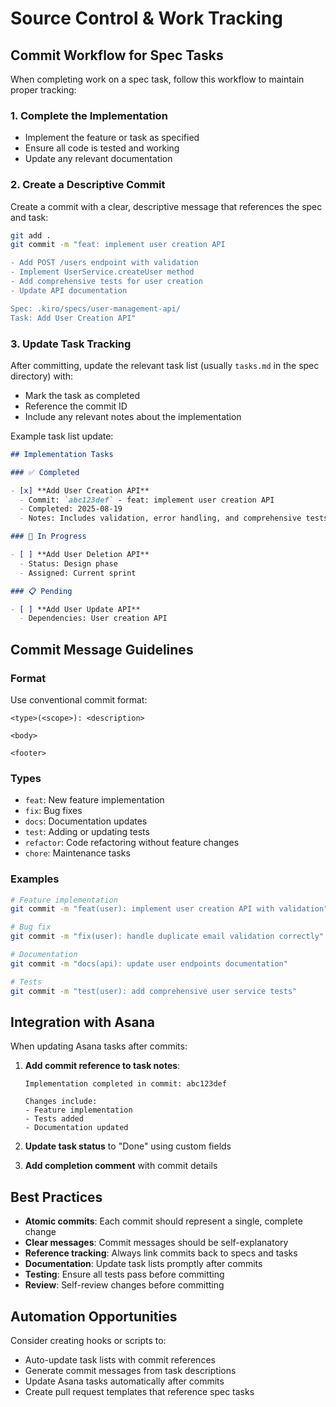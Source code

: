 # Source Control & Work Tracking

## Commit Workflow for Spec Tasks

When completing work on a spec task, follow this workflow to maintain proper tracking:

### 1. Complete the Implementation

- Implement the feature or task as specified
- Ensure all code is tested and working
- Update any relevant documentation

### 2. Create a Descriptive Commit

Create a commit with a clear, descriptive message that references the spec and task:

```bash
git add .
git commit -m "feat: implement user creation API

- Add POST /users endpoint with validation
- Implement UserService.createUser method
- Add comprehensive tests for user creation
- Update API documentation

Spec: .kiro/specs/user-management-api/
Task: Add User Creation API"
```

### 3. Update Task Tracking

After committing, update the relevant task list (usually `tasks.md` in the spec directory) with:

- Mark the task as completed
- Reference the commit ID
- Include any relevant notes about the implementation

Example task list update:

```markdown
## Implementation Tasks

### ✅ Completed

- [x] **Add User Creation API**
  - Commit: `abc123def` - feat: implement user creation API
  - Completed: 2025-08-19
  - Notes: Includes validation, error handling, and comprehensive tests

### 🔄 In Progress

- [ ] **Add User Deletion API**
  - Status: Design phase
  - Assigned: Current sprint

### 📋 Pending

- [ ] **Add User Update API**
  - Dependencies: User creation API
```

## Commit Message Guidelines

### Format

Use conventional commit format:

```
<type>(<scope>): <description>

<body>

<footer>
```

### Types

- `feat`: New feature implementation
- `fix`: Bug fixes
- `docs`: Documentation updates
- `test`: Adding or updating tests
- `refactor`: Code refactoring without feature changes
- `chore`: Maintenance tasks

### Examples

```bash
# Feature implementation
git commit -m "feat(user): implement user creation API with validation"

# Bug fix
git commit -m "fix(user): handle duplicate email validation correctly"

# Documentation
git commit -m "docs(api): update user endpoints documentation"

# Tests
git commit -m "test(user): add comprehensive user service tests"
```

## Integration with Asana

When updating Asana tasks after commits:

1. **Add commit reference to task notes**:

   ```
   Implementation completed in commit: abc123def

   Changes include:
   - Feature implementation
   - Tests added
   - Documentation updated
   ```

2. **Update task status** to "Done" using custom fields
3. **Add completion comment** with commit details

## Best Practices

- **Atomic commits**: Each commit should represent a single, complete change
- **Clear messages**: Commit messages should be self-explanatory
- **Reference tracking**: Always link commits back to specs and tasks
- **Documentation**: Update task lists promptly after commits
- **Testing**: Ensure all tests pass before committing
- **Review**: Self-review changes before committing

## Automation Opportunities

Consider creating hooks or scripts to:

- Auto-update task lists with commit references
- Generate commit messages from task descriptions
- Update Asana tasks automatically after commits
- Create pull request templates that reference spec tasks
